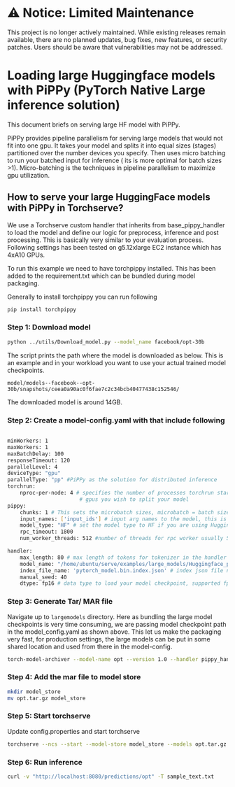 # ⚠️ Notice: Limited Maintenance

This project is no longer actively maintained. While existing releases remain available, there are no planned updates, bug fixes, new features, or security patches. Users should be aware that vulnerabilities may not be addressed.

# Loading large Huggingface models with PiPPy (PyTorch Native Large inference solution)

This document briefs on serving large HF model with PiPPy.

PiPPy provides pipeline parallelism for serving large models that would not fit into one gpu. It takes your model and splits it into equal sizes (stages) partitioned over the number devices you specify. Then uses micro batching to run your batched input for inference ( its is more optimal for batch sizes >1). Micro-batching is the techniques in pipeline parallelism to maximize gpu utilization.

## How to serve your large HuggingFace models with PiPPy in Torchserve?

We use a Torchserve custom handler that inherits from base_pippy_handler to load the model and define our logic for preprocess, inference and post processing. This is basically very similar to your evaluation process. Following settings has been tested on g5.12xlarge EC2 instance which has 4xA10 GPUs.

To run this example we need to have torchpippy installed. This has been added to the requirement.txt which can be bundled during model packaging.

Generally to install torchpippy you can run following

```bash
pip install torchpippy

```

### Step 1: Download model

```bash
python ../utils/Download_model.py --model_name facebook/opt-30b
```
The script prints the path where the model is downloaded as below. This is an example and in your workload you want to use your actual trained model checkpoints.

`model/models--facebook--opt-30b/snapshots/ceea0a90ac0f6fae7c2c34bcb40477438c152546/`

The downloaded model is around 14GB.


### Step 2: Create a model-config.yaml with that include following

```bash

minWorkers: 1
maxWorkers: 1
maxBatchDelay: 100
responseTimeout: 120
parallelLevel: 4
deviceType: "gpu"
parallelType: "pp" #PiPPy as the solution for distributed inference
torchrun:
    nproc-per-node: 4 # specifies the number of processes torchrun starts to serve your model, set to world_size or number of
                       # gpus you wish to split your model
pippy:
    chunks: 1 # This sets the microbatch sizes, microbatch = batch size/ chunks
    input_names: ['input_ids'] # input arg names to the model, this is required for FX tracing
    model_type: "HF" # set the model type to HF if you are using Huggingface model other wise leave it blank or any other model you use.
    rpc_timeout: 1800
    num_worker_threads: 512 #number of threads for rpc worker usually 512 is a good number

handler:
    max_length: 80 # max length of tokens for tokenizer in the handler
    model_name: "/home/ubuntu/serve/examples/large_models/Huggingface_pippy/model/models--facebook--opt-30b/snapshots/ceea0a90ac0f6fae7c2c34bcb40477438c152546" #the path to the checkpoints, in this example downloaded file. Please change to your model path.
    index_file_name: 'pytorch_model.bin.index.json' # index json file name in the model checkpoint folder, that keeps information of distributed checkpoints
    manual_seed: 40
    dtype: fp16 # data type to load your model checkpoint, supported fp32, fp16, bf16
```

### Step 3: Generate Tar/ MAR file

Navigate up to `largemodels` directory. Here as bundling the large model checkpoints is very time consuming, we are passing model checkpoint path in the model_config.yaml as shown above. This let us make the packaging very fast, for production settings, the large models can be put in some shared location and used from there in the model-config.

```bash
torch-model-archiver --model-name opt --version 1.0 --handler pippy_handler.py  -r requirements.txt --config-file model-config.yaml --archive-format tgz

```

### Step 4: Add the mar file to model store

```bash
mkdir model_store
mv opt.tar.gz model_store
```

### Step 5: Start torchserve

Update config.properties and start torchserve

```bash
torchserve --ncs --start --model-store model_store --models opt.tar.gz
```

### Step 6: Run inference

```bash
curl -v "http://localhost:8080/predictions/opt" -T sample_text.txt
```
